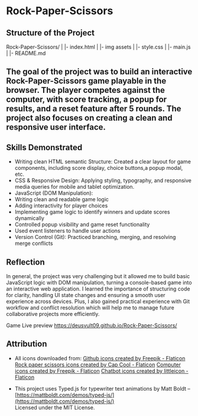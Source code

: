 # Rock-Paper-Scissors

## Structure of the Project

Rock-Paper-Scissors/
|
|- index.html
|
|- img assets
|
|- style.css
|
|- main.js
|
|- README.md

## The goal of the project was to build an interactive Rock-Paper-Scissors game playable in the browser. The player competes against the computer, with score tracking, a popup for results, and a reset feature after 5 rounds. The project also focuses on creating a clean and responsive user interface.

## Skills Demonstrated

- Writing clean HTML semantic Structure: Created a clear layout for game components, including score display, choice buttons,a popup modal, etc.
- CSS & Responsive Design: Applying styling, typography, and responsive media queries for mobile and tablet optimization.
- JavaScript (DOM Manipulation):
- Writing clean and readable game logic
- Adding  interactivity for player choices
- Implementing game logic to identify winners and update scores dynamically 
- Controlled popup visibility and game reset functionality
- Used event listeners to handle user actions
- Version Control (Git): Practiced branching, merging, and resolving merge conflicts

## Reflection 

In general, the project was very challenging but it allowed me to build basic JavaScript logic with DOM manipulation, turning a console-based game into an interactive web application. I learned the importance of structuring code for clarity, handling UI state changes and ensuring a smooth user experience across devices. Plus, I also gained practical experience with Git workflow and conflict resolution which will help me to manage future collaborative projects more efficiently.

Game Live preview https://deusvult09.github.io/Rock-Paper-Scissors/

## Attribution

- All icons downloaded from:
<a href="https://www.flaticon.com/free-icons/github" title="github icons">Github icons created by Freepik - Flaticon</a>
<a href="https://www.flaticon.com/free-icons/rock-paper-scissors" title="rock paper scissors icons">Rock paper scissors icons created by Cap Cool - Flaticon</a>
<a href="https://www.flaticon.com/free-icons/computer" title="computer icons">Computer icons created by Freepik - Flaticon</a>
<a href="https://www.flaticon.com/free-icons/chatbot" title="chatbot icons">Chatbot icons created by littleicon - Flaticon</a>

- This project uses Typed.js for typewriter text animations by Matt Boldt – [https://mattboldt.com/demos/typed-js/](https://mattboldt.com/demos/typed-js/)  
  Licensed under the MIT License.
